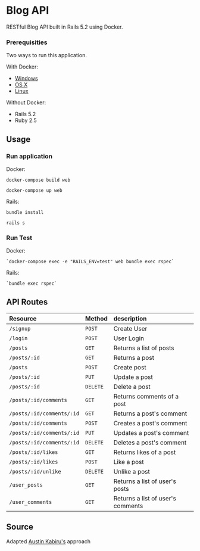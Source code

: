 # Blog API

RESTful Blog API built in Rails 5.2 using Docker.

### Prerequisities

Two ways to run this application.

With Docker:

* [Windows](https://docs.docker.com/windows/started)
* [OS X](https://docs.docker.com/mac/started/)
* [Linux](https://docs.docker.com/linux/started/)


Without Docker:

* Rails 5.2
* Ruby 2.5


## Usage

### Run application
Docker: 

`docker-compose build web`

`docker-compose up web`

Rails:

`bundle install`

`rails s`

### Run Test

Docker:

    `docker-compose exec -e "RAILS_ENV=test" web bundle exec rspec`
Rails:

    `bundle exec rspec`

## API Routes
| Resource      | Method | description                       |
|:--------------|:-------|:----------------------------------|
| `/signup`     |`POST` | Create User
| `/login`    |`POST` | User Login
| `/posts` |`GET` | Returns a list of posts |
| `/posts/:id`      |`GET` | Returns a post |
| `/posts`  |`POST` | Create post |
| `/posts/:id` | `PUT` | Update a post |
| `/posts/:id` | `DELETE` | Delete a post |
| `/posts/:id/comments` | `GET` |  Returns comments of a post |
| `/posts/:id/comments/:id` | `GET` |  Returns a post's comment |
| `/posts/:id/comments` | `POST` | Creates a post's comment |
| `/posts/:id/comments/:id` | `PUT` | Updates a post's comment |
| `/posts/:id/comments/:id` | `DELETE` | Deletes a post's comment |
| `/posts/:id/likes` | `GET` |  Returns likes of a post |
| `/posts/:id/likes` | `POST` |  Like a post |
| `/posts/:id/unlike` | `DELETE` |  Unlike a post |
| `/user_posts` | `GET` |  Returns a list of user's posts |
| `/user_comments` | `GET` |  Returns a list of user's comments |


## Source
Adapted [Austin Kabiru's](https://www.digitalocean.com/community/tutorials/build-a-restful-json-api-with-rails-5-part-one) approach
